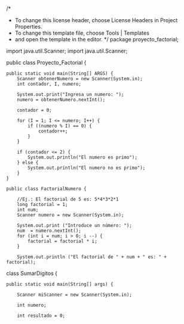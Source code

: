 /*
 * To change this license header, choose License Headers in Project Properties.
 * To change this template file, choose Tools | Templates
 * and open the template in the editor.
 */
package proyecto_factorial;

import java.util.Scanner;
import java.util.Scanner;

public class Proyecto_Factorial {

    public static void main(String[] ARGS) {
        Scanner obtenerNumero = new Scanner(System.in);
        int contador, I, numero;

        System.out.print("Ingresa un numero: ");
        numero = obtenerNumero.nextInt();

        contador = 0;

        for (I = 1; I <= numero; I++) {
            if ((numero % I) == 0) {
                contador++;
            }
        }

        if (contador <= 2) {
            System.out.println("El numero es primo");
        } else {
            System.out.println("El numero no es primo");
        }
    }

    public class FactorialNumero {

        //Ej.: El factorial de 5 es: 5*4*3*2*1
        long factorial = 1;
        int num;
        Scanner numero = new Scanner(System.in);

        System.out.print ("Introduce un número: ");
        num  = numero.nextInt();
        for (int i = num; i > 0; i --) {
            factorial = factorial * i;
        }

        System.out.println ("El factorial de " + num + " es: " + factorial);
        
        
       

class SumarDigitos {

    public static void main(String[] args) {

        Scanner miScanner = new Scanner(System.in);

        int numero;

        int resultado = 0;
